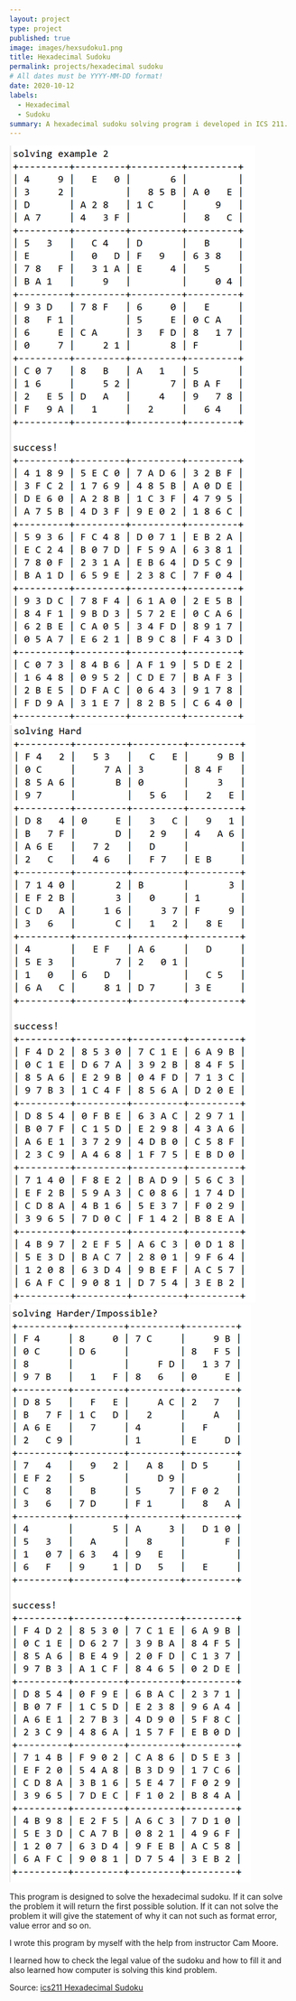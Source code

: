 ```yaml
---
layout: project
type: project
published: true
image: images/hexsudoku1.png
title: Hexadecimal Sudoku
permalink: projects/hexadecimal sudoku
# All dates must be YYYY-MM-DD format!
date: 2020-10-12
labels:
  - Hexadecimal
  - Sudoku
summary: A hexadecimal sudoku solving program i developed in ICS 211.
---
```

<div class="ui images">
  <img class="ui medium image" src="../images/hexsudoku2.png">
  <img class="ui medium image" src="../images/hexsudoku3.png">
  <img class="ui medium image" src="../images/hexsudoku4.png">
</div>

This program is designed to solve the hexadecimal sudoku. If it can solve the problem it will return the first possible solution. If it can not solve the problem it will give the statement of why it can not such as format error, value error and so on.

I wrote this program by myself with the help from instructor Cam Moore.

I learned how to check the legal value of the sudoku and how to fill it and also learned how computer is solving this kind problem.


Source: <a href="https://github.com/hangbozhang/Demonkevin/commit/674977707a8868d93990debd36c2cab91add71fe"><i class="large github icon "></i>ics211 Hexadecimal Sudoku</a>

